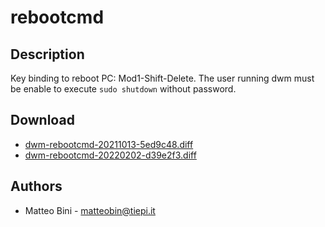 rebootcmd
================

Description
-----------
Key binding to reboot PC: Mod1-Shift-Delete. The user running dwm must be
enable to execute `sudo shutdown` without password.


Download
--------
* [dwm-rebootcmd-20211013-5ed9c48.diff](dwm-rebootcmd-20211013-5ed9c48.diff)
* [dwm-rebootcmd-20220202-d39e2f3.diff](dwm-rebootcmd-20220202-d39e2f3.diff)

Authors
-------
* Matteo Bini - <matteobin@tiepi.it>
